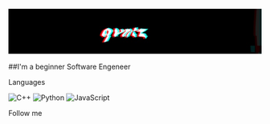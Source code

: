 ![Header](https://github.com/qvntz/qvntz/blob/main/assets/glitch_2021-3-2_13-29-29.jpg)

##I'm a beginner Software Engeneer

Languages

![C++](https://img.shields.io/badge/-C++-090909?style=for-the-badge&logo=C%2b%2b&logoColor=6296CC)
![Python](https://img.shields.io/badge/-Python-090909?style=for-the-badge&logo=Python&logoColor=48C26C)
![JavaScript](https://img.shields.io/badge/-JavaScript-090909?style=for-the-badge&logo=JavaScript&logoColor=E9D54D)

Follow me
